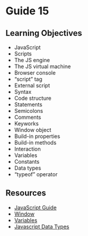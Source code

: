 # Guide 15
## Learning Objectives
- JavaScript
- Scripts
- The JS engine
- The JS virtual machine
- Browser console
- “script” tag
- External script
- Syntax
- Code structure
- Statements
- Semicolons
- Comments
- Keyworks
- Window object
- Build-in properties
- Build-in methods
- Interaction
- Variables
- Constants
- Data types
- “typeof” operator
## Resources
- [JavaScript Guide](https://developer.mozilla.org/en-US/docs/Web/JavaScript/Guide)
- [Window](https://developer.mozilla.org/en-US/docs/Web/API/Window)
- [Variables](https://developer.mozilla.org/en-US/docs/Learn/JavaScript/First_steps/Variables)
- [Javascript Data Types](https://www.javatpoint.com/javascript-data-types)